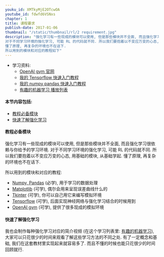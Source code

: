 ```yaml
---
youku_id: XMTkyMjE2OTcwOA
youtube_id: fdwfd6VSNxs
chapter: 1
title: 课程要求
publish-date: 2017-01-06
thumbnail: "/static/thumbnail/rl/2 requirement.jpg"
description: "强化学习有一些现成的模块可以使用, 但是那些模块并不全面, 而且强化学习很依赖与你给予的学习环境.
对于不同学习环境的强化学习, 可能 RL 的代码就不同. 所以我们要抱着以不变应万变的心态, 用基础的模块, 从基础学起.
懂了原理, 再复杂的环境也不在话下.
所以用到的模块和对应的教程如下"
---
```

* 学习资料:
  * [OpenAI gym 官网](https://gym.openai.com/)
  * [我的 Tensorflow 快速入门教程](/tutorials/machine-learning/tensorflow/)
  * [我的 numpy pandas 快速入门教程](/tutorials/data-manipulation/np-pd/)
  * [有趣的机器学习 播放列表](/tutorials/machine-learning/ML-intro/)

#### 本节内容包括:

* [教程必备模块](#modules)
* [快速了解强化学习](#quick-learn)

<h4 class="tut-h4-pad" id="modules">教程必备模块</h4>

强化学习有一些现成的模块可以使用, 但是那些模块并不全面, 而且强化学习很依赖与你给予的学习环境.
对于不同学习环境的强化学习, 可能 RL 的代码就不同. 所以我们要抱着以不变应万变的心态, 用基础的模块, 从基础学起.
懂了原理, 再复杂的环境也不在话下.

所以用到的模块和对应的教程:

* [Numpy, Pandas](/tutorials/data-manipulation/np-pd/) (必学), 用于学习的数据处理
* [Matplotlib](/tutorials/data-manipulation/plt/) (可学), 偶尔会用来呈现误差曲线什么的
* [Tkinter](/tutorials/python-basic/tkinter/) (可学), 你可以自己用它来编写模拟环境
* [Tensorflow](/tutorials/machine-learning/tensorflow/) (可学), 后面实现神经网络与强化学习结合的时候用到
* [OpenAI gym](https://gym.openai.com/) (可学), 提供了很多现成的模拟环境




<h4 class="tut-h4-pad" id="quick-learn">快速了解强化学习</h4>

我也会制作每种强化学习对应的简介视频 (在这个学习列表里: [有趣的机器学习](/tutorials/machine-learning/ML-intro/)),
大家可以只花很少的时间来观看了解这些学习方法的不同之处. 有了一定概念和基础,
我们在这套教材里实现起来就容易多了. 而且不懂的时候也能只花很少的时间回顾就行.